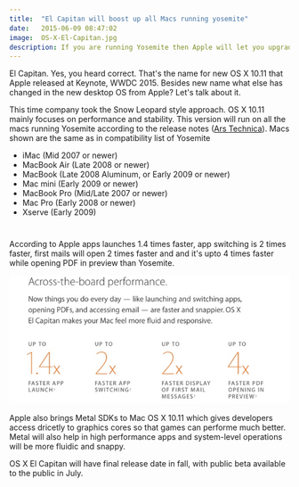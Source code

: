 ```yaml
---
title:  "El Capitan will boost up all Macs running yosemite"
date:   2015-06-09 08:47:02
image:  OS-X-El-Capitan.jpg
description: If you are running Yosemite then Apple will let you upgrade your Mac to El Capitan for free. But how will new OS change your Mac?
---
```


<p class="intro"><span class="dropcap">E</span>l Capitan. Yes, you heard correct. That's the name for new OS X 10.11 that Apple released at Keynote, WWDC 2015. Besides new name what else has changed in the new desktop OS from Apple? Let's talk about it.</p>


<p>This time company took the Snow Leopard style approach. OS X 10.11 mainly focuses on performance and stability. This version will run on all the macs running Yosemite according to the release notes (<a href="http://arstechnica.com/apple/2015/06/if-your-mac-or-ithing-runs-yosemite-or-ios-8-it-can-run-el-capitan-and-ios-9/">Ars Technica</a>). Macs shown are the same as in compatibility list of Yosemite 
<ul>
<li> iMac (Mid 2007 or newer) </li>
<li> MacBook Air (Late 2008 or newer) </li>
<li> MacBook (Late 2008 Aluminum, or Early 2009 or newer) </li>
<li> Mac mini (Early 2009 or newer) </li>
<li> MacBook Pro (Mid/Late 2007 or newer)</li> 
<li> Mac Pro (Early 2008 or newer) </li>
<li> Xserve (Early 2009) </li>
</ul>
<!-- Google adsens -->
<div style="margin: 20px auto 40px;">
   <script async src="//pagead2.googlesyndication.com/pagead/js/adsbygoogle.js"></script>
<!-- response base ad -->
<ins class="adsbygoogle"
     style="display:block"
     data-ad-client="ca-pub-7301436099802085"
     data-ad-slot="9213800657"
     data-ad-format="auto"></ins>
<script>
(adsbygoogle = window.adsbygoogle || []).push({});
</script></div>
<p>According to Apple apps launches 1.4 times faster, app switching is 2 times faster, first mails will open 2 times faster and and it's upto 4 times faster while opening PDF in preview than Yosemite.</p>

<img src="/assets/blog-img/elcapitanperfomanceenhancements.jpg">

<p>Apple also brings Metal SDKs to Mac OS X 10.11 which gives developers access dricetly to graphics cores so that games can performe much better. Metal will also help in high performance apps and system-level operations will be more fluidic and snappy.</p>

<p>OS X El Capitan will have final release date in fall, with public beta available to the public in July.</p>